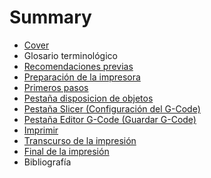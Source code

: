 # Summary

* [Cover](README.md)
* Glosario terminológico
* [Recomendaciones previas](recomendaciones_previas.md)
* [Preparación de la impresora](preparacion_de_la_impresora.md)
* [Primeros pasos](primeros_pasos.md)
* [Pestaña disposicion de objetos](pestana_disposicion_de_objetos.md)
* [Pestaña Slicer (Configuración del G-Code)](pestana_slicer_configuracion_del_g-code.md)
* [Pestaña Editor G-Code (Guardar G-Code)](pestana_editor_g-code_guardar_g-code.md)
* [Imprimir](imprimir.md)
* [Transcurso de la impresión](transcurso_de_la_impresion.md)
* [Final de la impresión](final_de_la_impresion.md)
* Bibliografía

